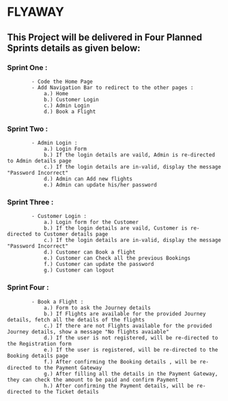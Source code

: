 # FLYAWAY

## This Project will be delivered in Four Planned Sprints details as given below:

### Sprint One :

            - Code the Home Page
            - Add Navigation Bar to redirect to the other pages :
                a.) Home
                b.) Customer Login
                c.) Admin Login
                d.) Book a Flight


### Sprint Two :
            - Admin Login :
                a.) Login Form    
                b.) If the login details are vaild, Admin is re-directed to Admin details page
                c.) If the login details are in-valid, display the message "Password Incorrect"
                d.) Admin can Add new flights 
                e.) Admin can update his/her password
           
### Sprint Three :
            
            - Customer Login :
                a.) Login form for the Customer
                b.) If the login details are vaild, Customer is re-directed to Customer details page 
                c.) If the login details are in-valid, display the message "Password Incorrect"
                d.) Customer can Book a flight
                e.) Customer can Check all the previous Bookings
                f.) Customer can update the password
                g.) Customer can logout

### Sprint Four :
            - Book a Flight :
                a.) Form to ask the Journey details
                b.) If Flights are available for the provided Journey details, fetch all the details of the flights
                c.) If there are not Flights available for the provided Journey details, show a message "No flights avaiable"
                d.) If the user is not registered, will be re-directed to the Registration form
                e.) If the user is registered, will be re-directed to the Booking details page
                f.) After confirming the Booking details , will be re-directed to the Payment Gateway
                g.) After filling all the details in the Payment Gateway, they can check the amount to be paid and confirm Payment
                h.) After confirming the Payment details, will be re-directed to the Ticket details

